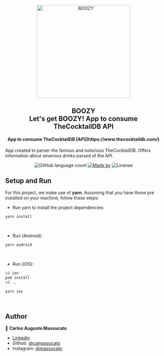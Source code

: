 
<p align="center">
  <img alt="BOOZY" title="BOOZY" src="https://mazz.dev/img/boozy.png" width="300px" />
</p>

<h2 align="center">
  BOOZY<br>Let's get BOOZY! App to consume TheCocktailDB API
</h2>

<h4 align="center">
App to consume TheCocktailDB [API](https://www.thecocktaildb.com/)
</h4>

<p>App created to parser the famous and notorious TheCocktailDB. Offers information about severous drinks parsed of the API.</p>

<p align="center">
<img alt="GitHub language count" src="https://img.shields.io/github/languages/top/camassucato/boozy?color=%2304D361">
<a href="https://mazz.dev"><img alt="Made by" src="https://img.shields.io/badge/made%20by-Massucato-%2304D361"></a>
<img alt="License" src="https://img.shields.io/badge/license-MIT-%2304D361">
</p>


## Setup and Run
For this project, we make use of <b>yarn</b>. Assuming that you have those pre installed on your machine, follow these steps:
<br>

* Run yarn to install the project dependencies:
```bash
yarn install
```
<br>

* Run (Android):
```bash
yarn android
```
<br>

* Run (iOS):
```bash
cd ios
pod install
cd ..

yarn ios
```
<br>

## Author
👤 **Carlos Augusto Massucato**
- [Linkedin](https://www.linkedin.com/in/massucato/)
- Github: [@camassucato](https://github.com/camassucato)
- Instagram: [@massucato](https://www.instagram.com/massucato/)
